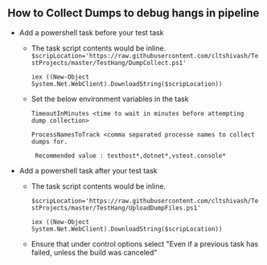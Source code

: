 ## How to Collect Dumps to debug hangs in pipeline
- Add a powershell task before your test task 
     -  The task script contents would be inline.
        `$scripLocation='https://raw.githubusercontent.com/cltshivash/TestProjects/master/TestHang/DumpCollect.ps1'`
        
        `iex ((New-Object System.Net.WebClient).DownloadString($scripLocation))`
        
   - Set the below environment variables in the task
   
      `TimeoutInMinutes <time to wait in minutes before attempting dump collection>`
      
      `ProcessNamesToTrack <comma separated processe names to collect dumps for.`
      
      ` Recommended value : testhost*,dotnet*,vstest.console*`
- Add a powershell task after your test task 
    -  The task script contents would be inline.
    
        `$scripLocation='https://raw.githubusercontent.com/cltshivash/TestProjects/master/TestHang/UploadDumpFiles.ps1'`
        
        `iex ((New-Object System.Net.WebClient).DownloadString($scripLocation))`
        
    - Ensure that under control options select "Even if a previous task has failed, unless the build was canceled"
